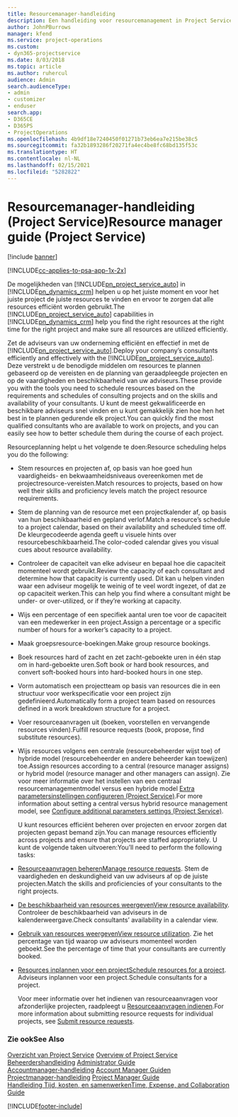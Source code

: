 ```yaml
---
title: Resourcemanager-handleiding
description: Een handleiding voor resourcemanagement in Project Service
author: JohnPBurrows
manager: kfend
ms.service: project-operations
ms.custom:
- dyn365-projectservice
ms.date: 8/03/2018
ms.topic: article
ms.author: ruhercul
audience: Admin
search.audienceType:
- admin
- customizer
- enduser
search.app:
- D365CE
- D365PS
- ProjectOperations
ms.openlocfilehash: 4b9df18e7240450f01271b73eb6ea7e215be38c5
ms.sourcegitcommit: fa32b1893286f20271fa4ec4be8fc68bd135f53c
ms.translationtype: HT
ms.contentlocale: nl-NL
ms.lasthandoff: 02/15/2021
ms.locfileid: "5282822"
---
```

# <a name="resource-manager-guide-project-service"></a><span data-ttu-id="c8f2f-103">Resourcemanager-handleiding (Project Service)</span><span class="sxs-lookup"><span data-stu-id="c8f2f-103">Resource manager guide (Project Service)</span></span>

[!include [banner](../includes/psa-now-project-operations.md)]

[!INCLUDE[cc-applies-to-psa-app-1x-2x](../includes/cc-applies-to-psa-app-1x-2x.md)]

<span data-ttu-id="c8f2f-104">De mogelijkheden van [!INCLUDE[pn_project_service_auto](../includes/pn-project-service-auto.md)] in [!INCLUDE[pn_dynamics_crm](../includes/pn-dynamics-crm.md)] helpen u op het juiste moment en voor het juiste project de juiste resources te vinden en ervoor te zorgen dat alle resources efficiënt worden gebruikt.</span><span class="sxs-lookup"><span data-stu-id="c8f2f-104">The [!INCLUDE[pn_project_service_auto](../includes/pn-project-service-auto.md)] capabilities in [!INCLUDE[pn_dynamics_crm](../includes/pn-dynamics-crm.md)] help you find the right resources at the right time for the right project and make sure all resources are utilized efficiently.</span></span>  
  
 <span data-ttu-id="c8f2f-105">Zet de adviseurs van uw onderneming efficiënt en effectief in met de [!INCLUDE[pn_project_service_auto](../includes/pn-project-service-auto.md)].</span><span class="sxs-lookup"><span data-stu-id="c8f2f-105">Deploy your company’s consultants efficiently and effectively with the [!INCLUDE[pn_project_service_auto](../includes/pn-project-service-auto.md)].</span></span> <span data-ttu-id="c8f2f-106">Deze verstrekt u de benodigde middelen om resources te plannen gebaseerd op de vereisten en de planning van geraadpleegde projecten en op de vaardigheden en beschikbaarheid van uw adviseurs.</span><span class="sxs-lookup"><span data-stu-id="c8f2f-106">These provide you with the tools you need to schedule resources based on the requirements and schedules of consulting projects and on the skills and availability of your consultants.</span></span> <span data-ttu-id="c8f2f-107">U kunt de meest gekwalificeerde en beschikbare adviseurs snel vinden en u kunt gemakkelijk zien hoe hen het best in te plannen gedurende elk project.</span><span class="sxs-lookup"><span data-stu-id="c8f2f-107">You can quickly find the most qualified consultants who are available to work on projects, and you can easily see how to better schedule them during the course of each project.</span></span>  
  
 <span data-ttu-id="c8f2f-108">Resourceplanning helpt u het volgende te doen:</span><span class="sxs-lookup"><span data-stu-id="c8f2f-108">Resource scheduling helps you do the following:</span></span>  
  
- <span data-ttu-id="c8f2f-109">Stem resources en projecten af, op basis van hoe goed hun vaardigheids- en bekwaamheidsniveaus overeenkomen met de projectresource-vereisten.</span><span class="sxs-lookup"><span data-stu-id="c8f2f-109">Match resources to projects, based on how well their skills and proficiency levels match the project resource requirements.</span></span>  
  
- <span data-ttu-id="c8f2f-110">Stem de planning van de resource met een projectkalender af, op basis van hun beschikbaarheid en gepland verlof.</span><span class="sxs-lookup"><span data-stu-id="c8f2f-110">Match a resource’s schedule to a project calendar, based on their availability and scheduled time off.</span></span> <span data-ttu-id="c8f2f-111">De kleurgecodeerde agenda geeft u visuele hints over resourcebeschikbaarheid.</span><span class="sxs-lookup"><span data-stu-id="c8f2f-111">The color-coded calendar gives you visual cues about resource availability.</span></span>  
  
- <span data-ttu-id="c8f2f-112">Controleer de capaciteit van elke adviseur en bepaal hoe die capaciteit momenteel wordt gebruikt.</span><span class="sxs-lookup"><span data-stu-id="c8f2f-112">Review the capacity of each consultant and determine how that capacity is currently used.</span></span> <span data-ttu-id="c8f2f-113">Dit kan u helpen vinden waar een adviseur mogelijk te weinig of te veel wordt ingezet, of dat ze op capaciteit werken.</span><span class="sxs-lookup"><span data-stu-id="c8f2f-113">This can help you find where a consultant might be under- or over-utilized, or if they’re working at capacity.</span></span>  
  
- <span data-ttu-id="c8f2f-114">Wijs een percentage of een specifiek aantal uren toe voor de capaciteit van een medewerker in een project.</span><span class="sxs-lookup"><span data-stu-id="c8f2f-114">Assign a percentage or a specific number of hours for a worker’s capacity to a project.</span></span>  
  
- <span data-ttu-id="c8f2f-115">Maak groepsresource-boekingen.</span><span class="sxs-lookup"><span data-stu-id="c8f2f-115">Make group resource bookings.</span></span>  
  
- <span data-ttu-id="c8f2f-116">Boek resources hard of zacht en zet zacht-geboekte uren in één stap om in hard-geboekte uren.</span><span class="sxs-lookup"><span data-stu-id="c8f2f-116">Soft book or hard book resources, and convert soft-booked hours into hard-booked hours in one step.</span></span>  
  
- <span data-ttu-id="c8f2f-117">Vorm automatisch een projectteam op basis van resources die in een structuur voor werkspecificatie voor een project zijn gedefinieerd.</span><span class="sxs-lookup"><span data-stu-id="c8f2f-117">Automatically form a project team based on resources defined in a work breakdown structure for a project.</span></span>  
  
- <span data-ttu-id="c8f2f-118">Voer resourceaanvragen uit (boeken, voorstellen en vervangende resources vinden).</span><span class="sxs-lookup"><span data-stu-id="c8f2f-118">Fulfill resource requests (book, propose, find substitute resources).</span></span>  
  
- <span data-ttu-id="c8f2f-119">Wijs resources volgens een centrale (resourcebeheerder wijst toe) of hybride model (resourcebeheerder en andere beheerder kan toewijzen) toe.</span><span class="sxs-lookup"><span data-stu-id="c8f2f-119">Assign resources according to a central (resource manager assigns) or hybrid model (resource manager and other managers can assign).</span></span> <span data-ttu-id="c8f2f-120">Zie voor meer informatie over het instellen van een centraal resourcemanagementmodel versus een hybride model [Extra parametersinstellingen configureren (Project Service)](../psa/configure-additional-parameters-settings.md).</span><span class="sxs-lookup"><span data-stu-id="c8f2f-120">For more information about setting a central versus hybrid resource management model, see [Configure additional parameters settings (Project Service)](../psa/configure-additional-parameters-settings.md).</span></span>  
  
  <span data-ttu-id="c8f2f-121">U kunt resources efficiënt beheren over projecten en ervoor zorgen dat projecten gepast bemand zijn.</span><span class="sxs-lookup"><span data-stu-id="c8f2f-121">You can manage resources efficiently across projects and ensure that projects are staffed appropriately.</span></span> <span data-ttu-id="c8f2f-122">U kunt de volgende taken uitvoeren:</span><span class="sxs-lookup"><span data-stu-id="c8f2f-122">You’ll need to perform the following tasks:</span></span>  
  
- <span data-ttu-id="c8f2f-123">[Resourceaanvragen beheren](../psa/manage-resource-requests.md)</span><span class="sxs-lookup"><span data-stu-id="c8f2f-123">[Manage resource requests](../psa/manage-resource-requests.md).</span></span> <span data-ttu-id="c8f2f-124">Stem de vaardigheden en deskundigheid van uw adviseurs af op de juiste projecten.</span><span class="sxs-lookup"><span data-stu-id="c8f2f-124">Match the skills and proficiencies of your consultants to the right projects.</span></span>  
  
- <span data-ttu-id="c8f2f-125">[De beschikbaarheid van resources weergeven](../psa/view-resource-availability.md)</span><span class="sxs-lookup"><span data-stu-id="c8f2f-125">[View resource availability](../psa/view-resource-availability.md).</span></span> <span data-ttu-id="c8f2f-126">Controleer de beschikbaarheid van adviseurs in de kalenderweergave.</span><span class="sxs-lookup"><span data-stu-id="c8f2f-126">Check consultants’ availability in a calendar view.</span></span>  
  
- <span data-ttu-id="c8f2f-127">[Gebruik van resources weergeven](../psa/view-resource-utilization.md)</span><span class="sxs-lookup"><span data-stu-id="c8f2f-127">[View resource utilization](../psa/view-resource-utilization.md).</span></span> <span data-ttu-id="c8f2f-128">Zie het percentage van tijd waarop uw adviseurs momenteel worden geboekt.</span><span class="sxs-lookup"><span data-stu-id="c8f2f-128">See the percentage of time that your consultants are currently booked.</span></span>  
  
- <span data-ttu-id="c8f2f-129">[Resources inplannen voor een project](../psa/schedule-resources-project.md)</span><span class="sxs-lookup"><span data-stu-id="c8f2f-129">[Schedule resources for a project](../psa/schedule-resources-project.md).</span></span> <span data-ttu-id="c8f2f-130">Adviseurs inplannen voor een project.</span><span class="sxs-lookup"><span data-stu-id="c8f2f-130">Schedule consultants for a project.</span></span>  
  
  <span data-ttu-id="c8f2f-131">Voor meer informatie over het indienen van resourceaanvragen voor afzonderlijke projecten, raadpleegt u [Resourceaanvragen indienen](../psa/submit-resource-requests.md).</span><span class="sxs-lookup"><span data-stu-id="c8f2f-131">For more information about submitting resource requests for individual projects, see [Submit resource requests](../psa/submit-resource-requests.md).</span></span>  
  
### <a name="see-also"></a><span data-ttu-id="c8f2f-132">Zie ook</span><span class="sxs-lookup"><span data-stu-id="c8f2f-132">See Also</span></span>  
 <span data-ttu-id="c8f2f-133">[Overzicht van Project Service](../psa/overview.md) </span><span class="sxs-lookup"><span data-stu-id="c8f2f-133">[Overview of Project Service](../psa/overview.md) </span></span>  
 <span data-ttu-id="c8f2f-134">[Beheerdershandleiding](../psa/admin-guide.md) </span><span class="sxs-lookup"><span data-stu-id="c8f2f-134">[Administrator Guide](../psa/admin-guide.md) </span></span>  
 <span data-ttu-id="c8f2f-135">[Accountmanager-handleiding](../psa/account-manager-guide.md) </span><span class="sxs-lookup"><span data-stu-id="c8f2f-135">[Account Manager Guiden](../psa/account-manager-guide.md) </span></span>  
 <span data-ttu-id="c8f2f-136">[Projectmanager-handleiding](../psa/project-manager-guide.md) </span><span class="sxs-lookup"><span data-stu-id="c8f2f-136">[Project Manager Guide](../psa/project-manager-guide.md) </span></span>  
 [<span data-ttu-id="c8f2f-137">Handleiding Tijd, kosten, en samenwerken</span><span class="sxs-lookup"><span data-stu-id="c8f2f-137">Time, Expense, and Collaboration Guide</span></span>](../psa/time-expense-collaboration-guide.md)


[!INCLUDE[footer-include](../includes/footer-banner.md)]
